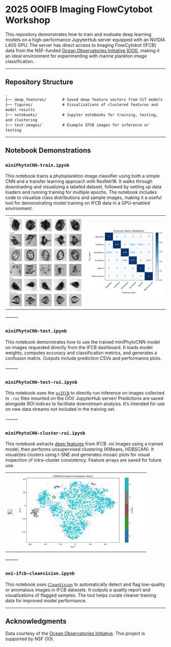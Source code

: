 # 2025 OOIFB Imaging FlowCytobot Workshop

This repository demonstrates how to train and evaluate deep learning models on a high-performance JupyterHub server equipped with an NVIDIA L40S GPU. The server has direct access to Imaging FlowCytobot (IFCB) data from the NSF-funded [Ocean Observatories Initiative (OOI)](https://oceanobservatories.org/), making it an ideal environment for experimenting with marine plankton image classification.

---

## Repository Structure

```
.
├── deep_features/       # Saved deep feature vectors from ViT models
├── figures/             # Visualizations of clustered features and model results
├── notebooks/           # Jupyter notebooks for training, testing, and clustering
├── test-images/         # Example IFCB images for inference or testing

```

---

## Notebook Demonstrations

### `miniPhytoCNN-train.ipynb`
This notebook trains a phytoplankton image classifier using both a simple CNN and a transfer learning approach with ResNet18. It walks through downloading and visualizing a labeled dataset, followed by setting up data loaders and running training for multiple epochs. The notebook includes code to visualize class distributions and sample images, making it a useful tool for demonstrating model training on IFCB data in a GPU-enabled environment.

<table>
  <tr>
    <td><img src="/figures/class_image_mosaic.png" width="400"/></td>
    <td><img src="/figures/ConfusionMatrix_resnet18.png" width="400"/></td>
  </tr>
</table>
⸻

### `miniPhytoCNN-test.ipynb`

This notebook demonstrates how to use the trained miniPhytoCNN model on images requested directly from the IFCB dashboard. It loads model weights, computes accuracy and classification metrics, and generates a confusion matrix. Outputs include prediction CSVs and performance plots.

⸻

### `miniPhytoCNN-test-roi.ipynb`

This notebook uses the [`pyIFCB`](https://github.com/joefutrelle/pyifcb/tree/master) to directly run inference on images collected in `.roi` files mounted on the OOI/ JupyterHub server/ Predictions are saved alongside ROI indices to facilitate downstream analysis. It’s intended for use on new data streams not included in the training set.

⸻

### `miniPhytoCNN-cluster-roi.ipynb`

This notebook extracts [deep features](https://deepai.org/machine-learning-glossary-and-terms/deep-features) from IFCB .roi images using a trained model, then performs unsupervised clustering (KMeans, HDBSCAN). It visualizes clusters using t-SNE and generates mosaic plots for visual inspection of intra-cluster consistency. Feature arrays are saved for future use.

<table>
  <tr>
    <td><img src="/figures/ifcb_cluster_mosaic-HDBSCAN.png" width="400"/></td>
    <td><img src="/figures/ifcb_cluster-HDBSCAN.png" width="400"/></td>
  </tr>
</table>

⸻

### `ooi-ifcb-cleanvision.ipynb`

This notebook uses [`CleanVision`](https://cleanvision.readthedocs.io/en/latest/tutorials/tutorial.html) to automatically detect and flag low-quality or anomalous images in IFCB datasets. It outputs a quality report and visualizations of flagged samples. The tool helps curate cleaner training data for improved model performance.


---

## Acknowledgments

Data courtesy of the [Ocean Observatories Initiative](https://oceanobservatories.org/). This project is supported by NSF OOI.